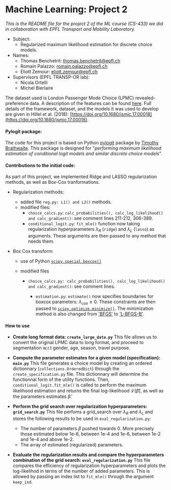 ﻿# Machine Learning: Project 2

_This is the README file for the project 2 of the ML course (CS-433) we did in collaboration with EPFL Transport and Mobility Laboratory._
* Subject:
	* Regularized maximum likelihood estimation for discrete choice models.
* Names:
	* Thomas Benchetrit: <thomas.benchetrit@epfl.ch>
	* Romain Palazzo: <romain.palazzo@epfl.ch>
	* Eliott Zemour: <eliott.zemour@epfl.ch>
* Supervisors (EPFL TRANSP-OR lab):
	* Nicola Ortelli 
	* Michel Bierlaire

The dataset used is London Passenger Mode Choice (LPMC) revealed-preference data. A description of the features can be found [here](https://transp-or.epfl.ch/documents/technicalReports/CS_LPMC.pdf).
Full details of the framework, dataset, and the models it was used to develop are given in Hillel et al. (2018): [https://doi.org/10.1680/jsmic.17.00018](https://doi.org/10.1680/jsmic.17.00018).

#### Pylogit package:
The code for this project is based on Python [pylogit](https://github.com/timothyb0912/pylogit) package by [Timothy Brathwaite](https://github.com/timothyb0912).
This package is designed for "_performing maximum likelihood estimation of conditional logit models and similar discrete choice models_".

#### Contributions to the initial code:
As part of this project, we implemented Ridge and LASSO regularization methods, as well as Box-Cox tranformations.

* Regularization methods:
	* added file `reg.py: L1() and L2()` methods.
	* modified files:
		* `choice_calcs.py`: `calc_probabilities(), calc_log_likelihood() and calc_gradient()`: see  comment lines 211-212, 306-389.
		* `conditional_logit.py`: `fit_mle()` function now taking regularization hyperparameters $\lambda_R$ (`ridge`) and $\lambda_L$ (`lasso`) as arguments. These arguments are then passed to any method that needs them.
* Box Cox transform:
	
	* use of Python [`scipy.special.boxcox()`](https://docs.scipy.org/doc/scipy/reference/generated/scipy.special.boxcox.html)
  * modified files

       * `choice_calcs.py: calc_probabilities(), calc_log_likelihood() and calc_gradient()`: see comment lines.

        	* `estimation.py`: `estimate()` now specifies boundaries for boxcox parameters: $\lambda_{cox} \geq 0$. These constraints are then passed to [`scipy.optimize.minimize()`](https://docs.scipy.org/doc/scipy/reference/generated/scipy.optimize.minimize.html). The minimization method is also changed from ['BFGS'](https://docs.scipy.org/doc/scipy/reference/optimize.minimize-bfgs.html#optimize-minimize-bfgs) to ['L-BFGS-B'](https://docs.scipy.org/doc/scipy/reference/optimize.minimize-lbfgsb.html#optimize-minimize-lbfgsb).

#### How to use
* __Create long format data: `create_large_data.py`__
This file allows us to convert the original LPMC data to long format, and proceed to segmentation w.r.t gender, age, season, travel purpose.

* __Compute the parameter estimates for a given model (specification): `main.py`__
This file generates a choice model by creating an ordered dictionnary (`collections.OrderedDict`) through the `create_specification.py` file. This dictionnary will determine the functionnal form of the utility functions. Then,  `conditional_logit.fit_mle()` is called to perform the maximum likelihood estimation and returns the final log-likelihood $\mathcal{L}(\hat{\beta})$, as well as the parameters estimates $\hat{\beta}$.

* __Perform the grid search over regularization hyperparameters: `grid_search.py`__
This file perfoms a grid_search over $\lambda_R$ and $\lambda_L$ and stores the following results to be used in  `eval_regularization.py`:
	* The number of parameters $\beta$ pushed towards 0. More precisely those estimated below 1e-6, between 1e-4 and 1e-6, between 1e-2 and 1e-4 and above 1e-2. 
	* The array of estimated (regularized) parameters.

* __Evaluate the regularization results and compare the hyperparameters combination of the grid search: `eval_regularization.py`__
This file compares the efficiency of regularization hyperparameters and plots the log-likelihod in terms of the number of added parameters. This is allowed by passing an index list to `fit_mle()` through the argument `keep_ind`.



